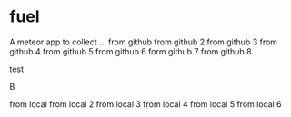 # fuel
A meteor app to collect ...
from github
from github 2
from github 3
from github 4
from github 5
from github 6
form github 7
from github 8





test

B

from local
from local 2
from local 3
from local 4
from local 5
from local 6
